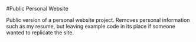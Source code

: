 #Public Personal Website

Public version of a personal website project. Removes personal information such as my resume, but leaving example code in its place if someone wanted to replicate the site.